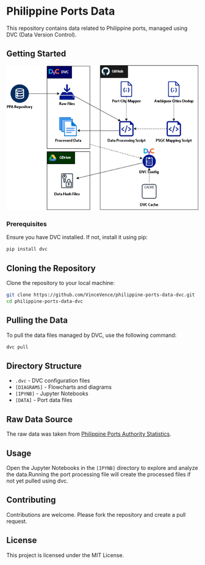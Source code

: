 # Philippine Ports Data

This repository contains data related to Philippine ports, managed using DVC (Data Version Control).

## Getting Started

![Ports Processing Flowchart](%5BDIAGRAMS%5D%20flowchart/Ports_Processing_Flowchart.drawio.png)


### Prerequisites

Ensure you have DVC installed. If not, install it using pip:

```bash
pip install dvc
```

## Cloning the Repository
Clone the repository to your local machine:

```bash
git clone https://github.com/VinceVence/philippine-ports-data-dvc.git
cd philippine-ports-data-dvc
```

## Pulling the Data
To pull the data files managed by DVC, use the following command:

```bash
dvc pull
```

## Directory Structure

- `.dvc` - DVC configuration files
- `[DIAGRAMS]` - Flowcharts and diagrams
- `[IPYNB]` - Jupyter Notebooks
- `[DATA]` - Port data files

## Raw Data Source

The raw data was taken from [Philippine Ports Authority Statistics](https://www.ppa.com.ph/content/statistics-1).

## Usage

Open the Jupyter Notebooks in the `[IPYNB]` directory to explore and analyze the data.Running the port processing file will create the processed files if not yet pulled using dvc.

## Contributing

Contributions are welcome. Please fork the repository and create a pull request.


## License

This project is licensed under the MIT License.
